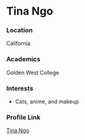# Tina Ngo

### Location

California

### Academics

Golden West College

### Interests

- Cats, anime, and makeup

### Profile Link

[Tina Ngo](https://github.com/tinatrinhngo)